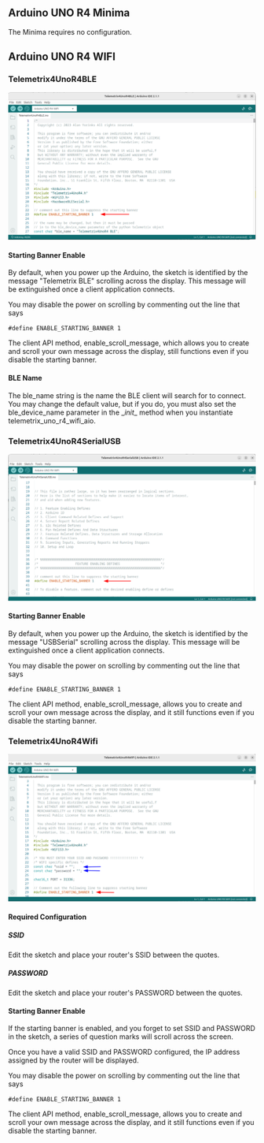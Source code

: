 

## Arduino UNO R4 Minima

The Minima requires no configuration.

## Arduino UNO R4 WIFI

### Telemetrix4UnoR4BLE

![](images/config_ble_server.png)

#### Starting Banner Enable

By default, when you power up the Arduino, the sketch is identified by the message
"Telemetrix BLE" scrolling across the display. This message will be extinguished once a 
client application connects.

You may disable the power on scrolling by commenting out the line that says
```angular2html
#define ENABLE_STARTING_BANNER 1
```

The client API method, enable_scroll_message, which allows you to create and scroll your
own message
across the display, still functions even if you disable the starting banner.


#### BLE Name
The ble_name string is the name the BLE client will search for to connect. You may 
change the default value, but if you do, you must also set the 
ble_device_name parameter in the \__init__ method when you 
instantiate telemetrix_uno_r4_wifi_aio.

### Telemetrix4UnoR4SerialUSB

![](images/config_serial_server.png)

#### Starting Banner Enable

By default, when you power up the Arduino, the sketch is identified by the message
"USBSerial" scrolling across the display. This message will be extinguished once a 
client application connects.

You may disable the power on scrolling by commenting out the line that says
```angular2html
#define ENABLE_STARTING_BANNER 1
```

The client API method, enable_scroll_message, allows you to create and scroll your
own message
across the display, and it still functions even if you disable the starting banner.

### Telemetrix4UnoR4Wifi

![](images/config_wifi_server.png)

#### Required Configuration

##### SSID
Edit the sketch and place your router's SSID between the quotes.

##### PASSWORD

Edit the sketch and place your router's PASSWORD between the quotes.


#### Starting Banner Enable

If the starting banner is enabled, and you forget to set SSID and PASSWORD in the sketch,
a series of question marks will scroll across the screen.

Once you have a valid SSID and PASSWORD configured, the IP address assigned by the 
router will be displayed. 

You may disable the power on scrolling by commenting out the line that says
```angular2html
#define ENABLE_STARTING_BANNER 1
```

The client API method, enable_scroll_message, allows you to create and scroll your
own message
across the display, and it still functions even if you disable the starting banner.


<br>
